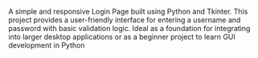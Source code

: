A simple and responsive Login Page built using Python and Tkinter. This project provides a user-friendly interface for entering a username and password with basic validation logic. Ideal as a foundation for integrating into larger desktop applications or as a beginner project to learn GUI development in Python
